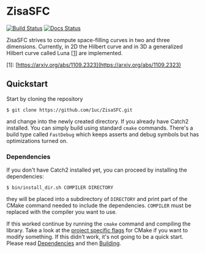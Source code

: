 # ZisaSFC
[![Build Status](https://github.com/1uc/ZisaSFC/actions/workflows/basic_integrity_checks.yml/badge.svg?branch=main)](https://github.com/1uc/ZisaSFC/actions)
[![Docs Status](https://github.com/1uc/ZisaSFC/actions/workflows/publish_docs.yml/badge.svg?branch=main)](https://1uc.github.io/ZisaSFC)

ZisaSFC strives to compute space-filling curves in two and three dimensions.
Currently, in 2D the Hilbert curve and in 3D a generalized Hilbert curve called Luna
\[[1]\] are implemented.

[1]: https://arxiv.org/abs/1109.2323
\[1\]: [https://arxiv.org/abs/1109.2323](https://arxiv.org/abs/1109.2323)

## Quickstart
Start by cloning the repository

    $ git clone https://github.com/1uc/ZisaSFC.git

and change into the newly created directory. If you already have Catch2
installed. You can simply build using standard `cmake` commands. There's a
build type called `FastDebug` which keeps asserts and debug symbols but has
optimizations turned on.

### Dependencies

If you don't have Catch2 installed yet, you can proceed by installing the
dependencies:

    $ bin/install_dir.sh COMPILER DIRECTORY

they will be placed into a subdirectory of `DIRECTORY` and print
part of the CMake command needed to include the dependencies. `COMPILER` must
be replaced with the compiler you want to use. 

If this worked continue by running the `cmake` command and compiling the
library. Take a look at the [project specific flags] for CMake if you want to
modify something. If this didn't work, it's not going to be a quick start.
Please read [Dependencies] and then [Building].

[project specific flags]: https://1uc.github.io/ZisaSFC/md_building.html#cmake_flags
[Dependencies]: https://1uc.github.io/ZisaSFC/md_dependencies.html
[Building]: https://1uc.github.io/ZisaSFC/md_building.html
